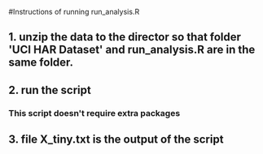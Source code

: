 #Instructions of running run_analysis.R
## 1. unzip the data to the director so that folder 'UCI HAR Dataset' and run_analysis.R are in the same folder.
## 2. run the script
### This script doesn't require extra packages
## 3. file X_tiny.txt is the output of the script  
